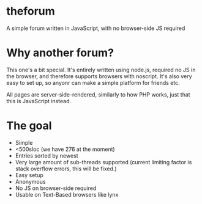 # theforum
A simple forum written in JavaScript, with no browser-side JS required

# Why another forum?
This one's a bit special. It's entirely written using node.js,
required no JS in the browser, and therefore supports browsers with 
noscript. It's also very easy to set up, so anyonr can make a 
simple platform for friends etc.

All pages are server-side-rendered, similarly to how PHP works,
just that this is JavaScript instead.

# The goal
- Simple
- <500sloc (we have 276 at the moment)
- Entries sorted by newest
- Very large amount of sub-threads supported
  (current limiting factor is stack overflow errors, this will be
  fixed.)
- Easy setup
- Anonymous
- No JS on browser-side required
- Usable on Text-Based browsers like lynx

